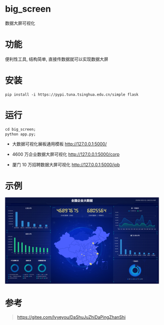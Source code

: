 # big_screen
数据大屏可视化

# 功能

便利性工具, 结构简单, 直接传数据就可以实现数据大屏

# 安装

```
pip install -i https://pypi.tuna.tsinghua.edu.cn/simple flask
```

# 运行

```
cd big_screen;
python app.py;
```

* 大数据可视化展板通用模板 http://127.0.0.1:5000/        

* 4600 万企业数据大屏可视化 http://127.0.0.1:5000/corp    

* 厦门 10 万招聘数据大屏可视化 http://127.0.0.1:5000/job    

# 示例

![image](https://github.com/TurboWay/imgstore/blob/master/bigscreen/corp.jpg)


# 参考

> https://gitee.com/lvyeyou/DaShuJuZhiDaPingZhanShi
